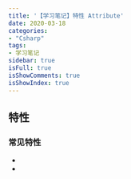 ```yaml
---
title: '【学习笔记】特性 Attribute'
date: 2020-03-18
categories:
- "Csharp"
tags:
- 学习笔记
sidebar: true
isFull: true
isShowComments: true
isShowIndex: true
---
```


## 特性

### 常见特性

 - [Obsolete]:编译时有提示

 - [Serializable]:对象可以序列化，影响程序运行